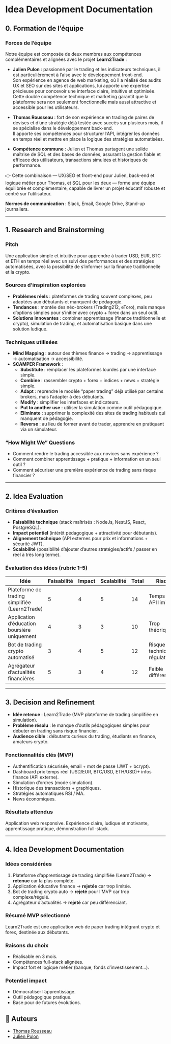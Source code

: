 # Idea Development Documentation

## 0. Formation de l’équipe  

### Forces de l’équipe  
Notre équipe est composée de deux membres aux compétences complémentaires et alignées avec le projet **Learn2Trade** :  

- **Julien Pulon** : passionné par le trading et les indicateurs techniques, il est particulièrement à l’aise avec le développement front-end.  
Son expérience en agence de web marketing, où il a réalisé des audits UX et SEO sur des sites et applications, lui apporte une expertise précieuse pour concevoir une interface claire, intuitive et optimisée.  
Cette double compétence technique et marketing garantit que la plateforme sera non seulement fonctionnelle mais aussi attractive et accessible pour les utilisateurs.  

- **Thomas Rousseau** : fort de son expérience en trading de paires de devises et d’une stratégie déjà testée avec succès sur plusieurs mois, il se spécialise dans le développement back-end.  
Il apporte ses compétences pour structurer l’API, intégrer les données en temps réel et mettre en place la logique des stratégies automatisées.  

- **Compétence commune** : Julien et Thomas partagent une solide maîtrise de SQL et des bases de données, assurant la gestion fiable et efficace des utilisateurs, transactions simulées et historiques de performance.  

👉 Cette combinaison — UX/SEO et front-end pour Julien, back-end et logique métier pour Thomas, et SQL pour les deux — forme une équipe équilibrée et complémentaire, capable de livrer un projet éducatif robuste et centré sur l’utilisateur.  

**Normes de communication** : Slack, Email, Google Drive, Stand-up journaliers.  

---

## 1. Research and Brainstorming  

### Pitch  
Une application simple et intuitive pour apprendre à trader USD, EUR, BTC et ETH en temps réel avec un suivi des performances et des stratégies automatisées, avec la possibilité de s’informer sur la finance traditionnelle et la crypto.  

### Sources d’inspiration explorées  
- **Problèmes réels** : plateformes de trading souvent complexes, peu adaptées aux débutants et manquent de pédagogie.  
- **Tendances** : montée des néo-brokers (Trading212, eToro), mais manque d’options simples pour s’initier avec crypto + forex dans un seul outil.  
- **Solutions innovantes** : combiner apprentissage (finance traditionnelle et crypto), simulation de trading, et automatisation basique dans une solution ludique.  

### Techniques utilisées  
- **Mind Mapping** : autour des thèmes finance → trading → apprentissage → automatisation → accessibilité.  
- **SCAMPER Framework** :  
  - **Substitute** : remplacer les plateformes lourdes par une interface simple.  
  - **Combine** : rassembler crypto + forex + indices + news + stratégie simple.  
  - **Adapt** : reprendre le modèle “paper trading” déjà utilisé par certains brokers, mais l’adapter à des débutants.  
  - **Modify** : simplifier les interfaces et indicateurs.  
  - **Put to another use** : utiliser la simulation comme outil pédagogique.  
  - **Eliminate** : supprimer la complexité des sites de trading habituels qui manquent de pédagogie.  
  - **Reverse** : au lieu de former avant de trader, apprendre en pratiquant via un simulateur.  

### “How Might We” Questions  
- Comment rendre le trading accessible aux novices sans expérience ?  
- Comment combiner apprentissage + pratique + information en un seul outil ?  
- Comment sécuriser une première expérience de trading sans risque financier ?  

---

## 2. Idea Evaluation  

### Critères d’évaluation  
- **Faisabilité technique** (stack maîtrisés : NodeJs, NestJS, React, PostgreSQL).  
- **Impact potentiel** (intérêt pédagogique + attractivité pour débutants).  
- **Alignement technique** (API externes pour prix et informations + sécurité JWT).  
- **Scalabilité** (possibilité d’ajouter d’autres stratégies/actifs / passer en réel à très long terme).  

### Évaluation des idées (rubric 1–5)  

| Idée                                | Faisabilité | Impact | Scalabilité | Total | Risques                        |
|-------------------------------------|-------------|--------|-------------|-------|--------------------------------|
| Plateforme de trading simplifiée (Learn2Trade) | 5 | 4 | 5 | 14 | Temps réel, API limitées |
| Application d’éducation boursière uniquement   | 4 | 3 | 3 | 10 | Trop théorique |
| Bot de trading crypto automatisé              | 3 | 4 | 5 | 12 | Risque technique + régulation |
| Agrégateur d’actualités financières           | 5 | 3 | 4 | 12 | Faible différenciation |

---

## 3. Decision and Refinement  

- **Idée retenue** : Learn2Trade (MVP plateforme de trading simplifiée en simulation).  
- **Problème résolu** : le manque d’outils pédagogiques simples pour débuter en trading sans risque financier.  
- **Audience cible** : débutants curieux du trading, étudiants en finance, amateurs crypto.  

### Fonctionnalités clés (MVP)  
- Authentification sécurisée, email + mot de passe (JWT + bcrypt).  
- Dashboard prix temps réel (USD/EUR, BTC/USD, ETH/USD)+ infos finance (API externe).  
- Simulation d’ordres (mode simulation).  
- Historique des transactions + graphiques.  
- Stratégies automatiques RSI / MA.  
- News économiques.  

### Résultats attendus  
Application web responsive. Expérience claire, ludique et motivante, apprentissage pratique, démonstration full-stack.  

---

## 4. Idea Development Documentation  

### Idées considérées  
1. Plateforme d’apprentissage de trading simplifiée (Learn2Trade) → **retenue** car la plus complète.  
2. Application éducative finance → **rejetée** car trop limitée.  
3. Bot de trading crypto auto → **rejeté** pour l’MVP car trop complexe/régulé.  
4. Agrégateur d’actualités → **rejeté** car peu différenciant.  

### Résumé MVP sélectionné  
Learn2Trade est une application web de paper trading intégrant crypto et forex, destinée aux débutants.  

### Raisons du choix  
- Réalisable en 3 mois.  
- Compétences full-stack alignées.  
- Impact fort et logique métier (banque, fonds d’investissement…).  

### Potentiel impact  
- Démocratiser l’apprentissage.  
- Outil pédagogique pratique.  
- Base pour de futures évolutions.

## 👥 Auteurs

- [Thomas Rousseau](https://github.com/Tomsonne) 
- [Julien Pulon](https://github.com/JulienPul)


